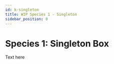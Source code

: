 ```yaml
---
id: k-singleton
title: WIP Species 1 - Singleton
sidebar_position: 0
---
```


# Species 1: Singleton Box

Text here
